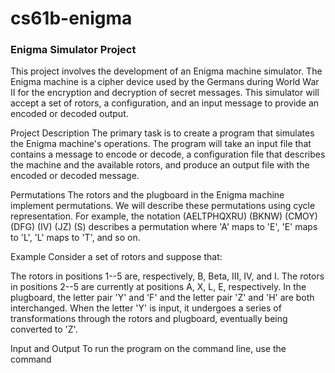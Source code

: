# cs61b-enigma
### Enigma Simulator Project
This project involves the development of an Enigma machine simulator. The Enigma machine is a cipher device used by the Germans during World War II for the encryption and decryption of secret messages. This simulator will accept a set of rotors, a configuration, and an input message to provide an encoded or decoded output.

Project Description
The primary task is to create a program that simulates the Enigma machine's operations. The program will take an input file that contains a message to encode or decode, a configuration file that describes the machine and the available rotors, and produce an output file with the encoded or decoded message.

Permutations
The rotors and the plugboard in the Enigma machine implement permutations. We will describe these permutations using cycle representation. For example, the notation (AELTPHQXRU) (BKNW) (CMOY) (DFG) (IV) (JZ) (S) describes a permutation where 'A' maps to 'E', 'E' maps to 'L', 'L' maps to 'T', and so on.

Example
Consider a set of rotors and suppose that:

The rotors in positions 1--5 are, respectively, B, Beta, III, IV, and I.
The rotors in positions 2--5 are currently at positions A, X, L, E, respectively.
In the plugboard, the letter pair 'Y' and 'F' and the letter pair 'Z' and 'H' are both interchanged.
When the letter 'Y' is input, it undergoes a series of transformations through the rotors and plugboard, eventually being converted to 'Z'.

Input and Output
To run the program on the command line, use the command
